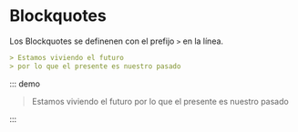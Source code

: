 <!-- markdownlint-disable MD031-->

# Blockquotes

Los Blockquotes se definenen con el prefijo `>` en la línea.

<!-- prettier-ignore -->
```markdown
> Estamos viviendo el futuro
> por lo que el presente es nuestro pasado
```

::: demo

<!-- prettier-ignore -->
> Estamos viviendo el futuro
> por lo que el presente es nuestro pasado

:::
